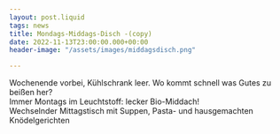 ```yaml
---
layout: post.liquid
tags: news
title: Mondags-Middags-Disch -(copy)
date: 2022-11-13T23:00:00.000+00:00
header-image: "/assets/images/middagsdisch.png"

---
```

Wochenende vorbei, Kühlschrank leer. Wo kommt schnell was Gutes zu beißen her?  
Immer Montags im Leuchtstoff: lecker Bio-Middach!   
Wechselnder Mittagstisch mit Suppen, Pasta- und hausgemachten Knödelgerichten